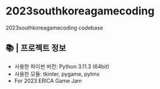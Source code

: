 # 2023southkoreagamecoding
 2023southkoreagamecoding codebase

## 📚  |  프로젝트 정보
 - 사용한 파이썬 버전: Python 3.11.3 (64bit)
 - 사용한 모듈: tkinter, pygame, pytmx
 - For 2023 ERICA Game Jam